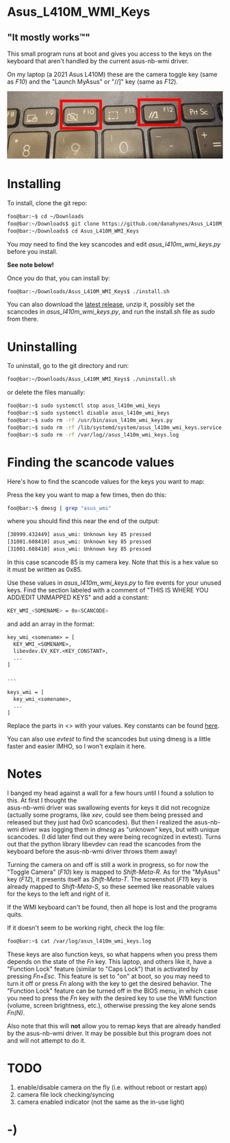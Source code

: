 <!----------------------------------------------------------------------------->
<!-- Filename: README.md                                       /          \  -->
<!-- Project : Asus_L410M_WMI_Keys                            |     ()     | -->
<!-- Date    : 02/17/2019                                     |            | -->
<!-- Author  : Dana Hynes                                     |   \____/   | -->
<!-- License : WTFPLv2                                         \          /  -->
<!----------------------------------------------------------------------------->

# Asus_L410M_WMI_Keys
## "It mostly works™"

This small program runs at boot and gives you access to the keys on the keyboard
that aren't handled by the current asus-nb-wmi driver.

On my laptop (a 2021 Asus L410M) these are the camera toggle key (same as *F10*)
and the "Launch MyAsus" or "//]" key (same as *F12*).

![](keys.jpg)

# Installing

To install, clone the git repo:
```bash
foo@bar:~$ cd ~/Downloads
foo@bar:~/Downloads$ git clone https://github.com/danahynes/Asus_L410M_WMI_Keys
foo@bar:~/Downloads$ cd Asus_L410M_WMI_Keys
```

You *may* need to find the key scancodes and edit *asus_l410m_wmi_keys.py*
before you install.

**See note below!**

Once you do that, you can install by:
```bash
foo@bar:~/Downloads/Asus_L410M_WMI_Keys$ ./install.sh
```
You can also download the
[latest release](http://github.com/danahynes/Asus_L410M_WMI_Keys/releases/latest),
unzip it, possibly set the scancodes in *asus_l410m_wmi_keys.py*, and run the
install.sh file as *sudo* from there.

# Uninstalling

To uninstall, go to the git directory and run:
```bash
foo@bar:~/Downloads/Asus_L410M_WMI_Keys$ ./uninstall.sh
```

or delete the files manually:
```bash
foo@bar:~$ sudo systemctl stop asus_l410m_wmi_keys
foo@bar:~$ sudo systemctl disable asus_l410m_wmi_keys
foo@bar:~$ sudo rm -rf /usr/bin/asus_l410m_wmi_keys.py
foo@bar:~$ sudo rm -rf /lib/systemd/system/asus_l410m_wmi_keys.service
foo@bar:~$ sudo rm -rf /var/log//asus_l410m_wmi_keys.log
```

# Finding the scancode values

Here's how to find the scancode values for the keys you want to map:

Press the key you want to map a few times, then do this:
```bash
foo@bar:~$ dmesg | grep "asus_wmi"
```
where you should find this near the end of the output:
```bash
[30999.432449] asus_wmi: Unknown key 85 pressed
[31001.608410] asus_wmi: Unknown key 85 pressed
[31001.608410] asus_wmi: Unknown key 85 pressed
```

In this case scancode 85 is my camera key. Note that this is a hex value so it
must be written as 0x85.

Use these values in *asus_l410m_wmi_keys.py* to fire events for your unused
keys. Find the section labeled with a comment of "THIS IS WHERE YOU ADD/EDIT
UNMAPPED KEYS" and add a constant:
```bash
KEY_WMI_<SOMENAME> = 0x<SCANCODE>
```

and add an array in the format:

```python3
key_wmi_<somename> = [
  KEY_WMI_<SOMENAME>,
  libevdev.EV_KEY.<KEY_CONSTANT>,
  ...
]

...

keys_wmi = [
  key_wmi_<somename>,
  ...
]
```

Replace the parts in <> with your values. Key constants can be found
[here](https://github.com/torvalds/linux/blob/master/include/uapi/linux/input-event-codes.h).

You can also use *evtest* to find the scancodes but using dmesg is a little
faster and easier IMHO, so I won't explain it here.

# Notes

I banged my head against a wall for a few hours until I found a solution to
this. At first I thought the  
asus-nb-wmi driver was swallowing events for keys
it did not recognize (actually some programs, like *xev*, could see them being
pressed and released but they just had 0x0 scancodes). But then I realized the
asus-nb-wmi driver was logging them in *dmesg* as "unknown" keys, but with
unique scancodes. (I did later find out they were being recognized in evtest).
Turns out that the python library libevdev can read the scancodes from the
keyboard before the asus-nb-wmi driver throws them away!

Turning the camera on and off is still a work in progress, so for now the
"Toggle Camera" (*F10*) key is mapped to *Shift-Meta-R*. As for the "MyAsus"
key (*F12*), it presents itself as *Shift-Meta-T*. The screenshot (*F11*) key
is already mapped to *Shift-Meta-S*, so these seemed like reasonable values for
the keys to the left and right of it.

If the WMI keyboard can't be found, then all hope is lost and the programs
quits.

If it doesn't seem to be working right, check the log file:
``` bash
foo@bar:~$ cat /var/log/asus_l410m_wmi_keys.log
```

These keys are also function keys, so what happens when you press them
depends on the state of the *Fn* key. This laptop, and others like it, have a
"Function Lock" feature (similar to "Caps Lock") that is activated by pressing
*Fn+Esc*. This feature is set to "on" at boot, so you may need to turn it off
or press *Fn* along with the key to get the desired behavior. The
"Function Lock" feature can be turned off in the BIOS menu, in which case you
need to press the *Fn* key with the desired key to use the WMI function (volume,
  screen brightness, etc.), otherwise pressing the key alone sends *Fn(N)*.

Also note that this will **not** allow you to remap keys that are already
handled by the asus-nb-wmi driver. It may be possible but this program does not
and will not attempt to do it.

# TODO

1. enable/disable camera on the fly (i.e. without reboot or restart app)
1. camera file lock checking/syncing
1. camera enabled indicator (not the same as the in-use light)

# -)
